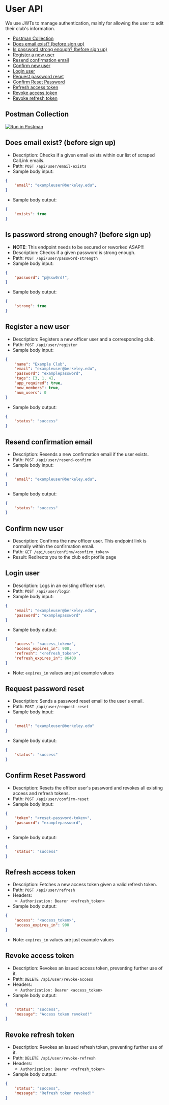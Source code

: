 # User API
We use JWTs to manage authentication, mainly for allowing the user to edit their club's information.

<!-- MarkdownTOC autolink="true" -->

* [Postman Collection](#postman-collection)
* [Does email exist? \(before sign up\)](#does-email-exist-before-sign-up)
* [Is password strong enough? \(before sign up\)](#is-password-strong-enough-before-sign-up)
* [Register a new user](#register-a-new-user)
* [Resend confirmation email](#resend-confirmation-email)
* [Confirm new user](#confirm-new-user)
* [Login user](#login-user)
* [Request password reset](#request-password-reset)
* [Confirm Reset Password](#confirm-reset-password)
* [Refresh access token](#refresh-access-token)
* [Revoke access token](#revoke-access-token)
* [Revoke refresh token](#revoke-refresh-token)

<!-- /MarkdownTOC -->

## Postman Collection
[![Run in Postman](https://run.pstmn.io/button.svg)](https://app.getpostman.com/run-collection/9313a243aa286cd566dd)


## Does email exist? (before sign up)
* Description: Checks if a given email exists within our list of scraped CalLink emails.
* Path: `POST /api/user/email-exists`
* Sample body input:
```json
{
    "email": "exampleuser@berkeley.edu",
}
```
* Sample body output:
```json
{
    "exists": true
}
```

## Is password strong enough? (before sign up)
* **NOTE**: This endpoint needs to be secured or reworked ASAP!!!
* Description: Checks if a given password is strong enough.
* Path: `POST /api/user/password-strength`
* Sample body input:
```json
{
    "password": "p@ssw0rd!",
}
```
* Sample body output:
```json
{
    "strong": true
}
```

## Register a new user
* Description: Registers a new officer user and a corresponding club.
* Path: `POST /api/user/register`
* Sample body input:
```json
{
    "name": "Example Club",
    "email": "exampleuser@berkeley.edu",
    "password": "examplepassword",
    "tags": [3, 1, 4],
    "app_required": true,
    "new_members": true,
    "num_users": 0
}
```
* Sample body output:
```json
{
    "status": "success"
}
```

## Resend confirmation email
* Description: Resends a new confirmation email if the user exists.
* Path: `POST /api/user/resend-confirm`
* Sample body input:
```json
{
    "email": "exampleuser@berkeley.edu",
}
```
* Sample body output:
```json
{
    "status": "success"
}
```

## Confirm new user
* Description: Confirms the new officer user. This endpoint link is normally within the confirmation email.
* Path: `GET /api/user/confirm/<confirm_token>`
* Result: Redirects you to the club edit profile page

## Login user
* Description: Logs in an existing officer user.
* Path: `POST /api/user/login`
* Sample body input:
```json
{
    "email": "exampleuser@berkeley.edu",
    "password": "examplepassword"
}
```
* Sample body output:
```json
{
    "access": "<access_token>",
    "access_expires_in": 900,
    "refresh": "<refresh_token>",
    "refresh_expires_in": 86400
}
```
* Note: `expires_in` values are just example values

## Request password reset
* Description: Sends a password reset email to the user's email.
* Path: `POST /api/user/request-reset`
* Sample body input:
```json
{
    "email": "exampleuser@berkeley.edu"
}
```
* Sample body output:
```json
{
    "status": "success"
}
```

## Confirm Reset Password
* Description: Resets the officer user's password and revokes all existing access and refresh tokens.
* Path: `POST /api/user/confirm-reset`
* Sample body input:
```json
{
    "token": "<reset-password-token>",
    "password": "examplepassword",
}
```
* Sample body output:
```json
{
    "status": "success"
}
```

## Refresh access token
* Description: Fetches a new access token given a valid refresh token.
* Path: `POST /api/user/refresh`
* Headers:
    - `Authorization: Bearer <refresh_token>`
* Sample body output:
```json
{
    "access": "<access_token>",
    "access_expires_in": 900
}
```
* Note: `expires_in` values are just example values

## Revoke access token
* Description: Revokes an issued access token, preventing further use of it.
* Path: `DELETE /api/user/revoke-access`
* Headers:
    - `Authorization: Bearer <access_token>`
* Sample body output:
```json
{
    "status": "success",
    "message": "Access token revoked!"
}
```

## Revoke refresh token
* Description: Revokes an issued refresh token, preventing further use of it.
* Path: `DELETE /api/user/revoke-refresh`
* Headers:
    - `Authorization: Bearer <refresh_token>`
* Sample body output:
```json
{
    "status": "success",
    "message": "Refresh token revoked!"
}
```
